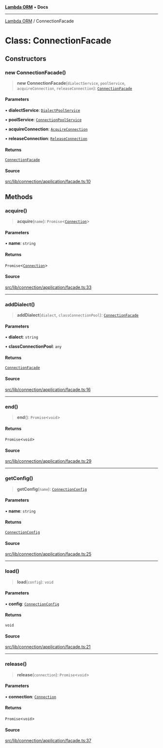 [**Lambda ORM**](../README.md) • **Docs**

***

[Lambda ORM](../README.md) / ConnectionFacade

# Class: ConnectionFacade

## Constructors

### new ConnectionFacade()

> **new ConnectionFacade**(`dialectService`, `poolService`, `acquireConnection`, `releaseConnection`): [`ConnectionFacade`](ConnectionFacade.md)

#### Parameters

• **dialectService**: [`DialectPoolService`](DialectPoolService.md)

• **poolService**: [`ConnectionPoolService`](ConnectionPoolService.md)

• **acquireConnection**: [`AcquireConnection`](AcquireConnection.md)

• **releaseConnection**: [`ReleaseConnection`](ReleaseConnection.md)

#### Returns

[`ConnectionFacade`](ConnectionFacade.md)

#### Source

[src/lib/connection/application/facade.ts:10](https://github.com/lambda-orm/lambdaorm/blob/676d93b41dadb176245f63ed44eae267d94fa74f/src/lib/connection/application/facade.ts#L10)

## Methods

### acquire()

> **acquire**(`name`): `Promise`\<[`Connection`](../interfaces/Connection.md)\>

#### Parameters

• **name**: `string`

#### Returns

`Promise`\<[`Connection`](../interfaces/Connection.md)\>

#### Source

[src/lib/connection/application/facade.ts:33](https://github.com/lambda-orm/lambdaorm/blob/676d93b41dadb176245f63ed44eae267d94fa74f/src/lib/connection/application/facade.ts#L33)

***

### addDialect()

> **addDialect**(`dialect`, `classConnectionPool`): [`ConnectionFacade`](ConnectionFacade.md)

#### Parameters

• **dialect**: `string`

• **classConnectionPool**: `any`

#### Returns

[`ConnectionFacade`](ConnectionFacade.md)

#### Source

[src/lib/connection/application/facade.ts:16](https://github.com/lambda-orm/lambdaorm/blob/676d93b41dadb176245f63ed44eae267d94fa74f/src/lib/connection/application/facade.ts#L16)

***

### end()

> **end**(): `Promise`\<`void`\>

#### Returns

`Promise`\<`void`\>

#### Source

[src/lib/connection/application/facade.ts:29](https://github.com/lambda-orm/lambdaorm/blob/676d93b41dadb176245f63ed44eae267d94fa74f/src/lib/connection/application/facade.ts#L29)

***

### getConfig()

> **getConfig**(`name`): [`ConnectionConfig`](../interfaces/ConnectionConfig.md)

#### Parameters

• **name**: `string`

#### Returns

[`ConnectionConfig`](../interfaces/ConnectionConfig.md)

#### Source

[src/lib/connection/application/facade.ts:25](https://github.com/lambda-orm/lambdaorm/blob/676d93b41dadb176245f63ed44eae267d94fa74f/src/lib/connection/application/facade.ts#L25)

***

### load()

> **load**(`config`): `void`

#### Parameters

• **config**: [`ConnectionConfig`](../interfaces/ConnectionConfig.md)

#### Returns

`void`

#### Source

[src/lib/connection/application/facade.ts:21](https://github.com/lambda-orm/lambdaorm/blob/676d93b41dadb176245f63ed44eae267d94fa74f/src/lib/connection/application/facade.ts#L21)

***

### release()

> **release**(`connection`): `Promise`\<`void`\>

#### Parameters

• **connection**: [`Connection`](../interfaces/Connection.md)

#### Returns

`Promise`\<`void`\>

#### Source

[src/lib/connection/application/facade.ts:37](https://github.com/lambda-orm/lambdaorm/blob/676d93b41dadb176245f63ed44eae267d94fa74f/src/lib/connection/application/facade.ts#L37)
